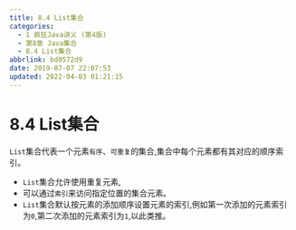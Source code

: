 ```yaml
---
title: 8.4 List集合
categories: 
  - 1 疯狂Java讲义 (第4版)
  - 第8章 Java集合
  - 8.4 List集合
abbrlink: bd0572d9
date: 2019-07-07 22:07:53
updated: 2022-04-03 01:21:15
---
```

# 8.4 List集合
`List`集合代表一个元素`有序`、`可重复`的集合,集合中每个元素都有其对应的顺序索引。
- `List`集合允许使用重复元素,
- 可以通过`索引`来访问指定位置的集合元素。
- `List`集合默认按元素的添加顺序设置元素的索引,例如第一次添加的元素索引为`0`,第二次添加的元素索引为`1`,以此类推。

